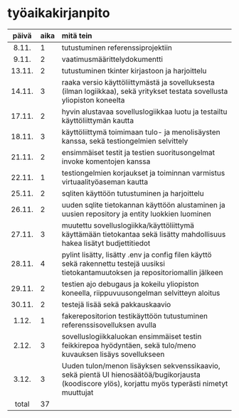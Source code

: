# työaikakirjanpito

| päivä | aika | mitä tein  |
| :----:|:-----| :-----|
| 8.11. | 1    | tutustuminen referenssiprojektiin |
| 9.11. | 2    | vaatimusmäärittelydokumentti |
| 13.11. | 2    | tutustuminen tkinter kirjastoon ja harjoittelu |
| 14.11. | 3    | raaka versio käyttöliittymästä ja sovelluksesta (ilman logiikkaa), sekä yritykset testata sovellusta yliopiston koneelta |
| 17.11. | 2    | hyvin alustavaa sovelluslogiikkaa luotu ja testailtu käyttöliittymän kautta |
| 18.11. | 3    | käyttöliittymä toimimaan tulo- ja menolisäysten kanssa, sekä testiongelmien selvittely |
| 21.11. | 2    | ensimmäiset testit ja testien suoritusongelmat invoke komentojen kanssa |
| 22.11. | 1    | testiongelmien korjaukset ja toiminnan varmistus virtuaalityöaseman kautta |
| 25.11. | 2    | sqliten käyttöön tutustuminen ja harjoittelu |
| 26.11. | 2    | uuden sqlite tietokannan käyttöön alustaminen ja uusien repository ja entity luokkien luominen |
| 27.11. | 3    | muutettu sovelluslogiikka/käyttöliittymä käyttämään tietokantaa sekä lisätty mahdollisuus hakea lisätyt budjettitiedot |
| 28.11. | 4    | pylint lisätty, lisätty .env ja config filen käyttö sekä rakennettu testejä uusiksi tietokantamuutoksen ja repositoriomallin jälkeen |
| 29.11. | 2    | testien ajo debugaus ja kokeilu yliopiston koneella, riippuvuusongelman selvitteyn aloitus |
| 30.11. | 2    | testejä lisää sekä pakkauskaavio |
| 1.12. | 1    | fakerepositorion testikäyttöön tutustuminen referenssisovelluksen avulla |
| 2.12. | 3    | sovelluslogiikkaluokan ensimmäiset testin feikkirepoa hyödyntäen, sekä tulo/meno kuvauksen lisäys sovellukseen |
| 3.12. | 3    | Uuden tulon/menon lisäyksen sekvenssikaavio, sekä pientä UI hienosäätöä/bugikorjausta (koodiscore ylös), korjattu myös typerästi nimetyt muuttujat|
| total | 37   ||
